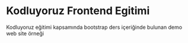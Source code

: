 # Kodluyoruz Frontend Egitimi

Kodluyoruz eğitimi kapsamında bootstrap ders içeriğinde bulunan demo web site örneği
